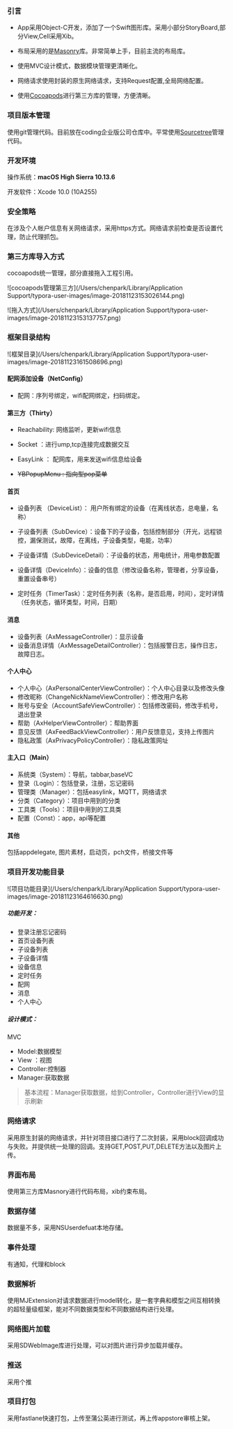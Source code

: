 ### 引言

* App采用Object-C开发，添加了一个Swift图形库。采用小部分StoryBoard,部分View,Cell采用Xib。

* 布局采用的是[Masonry](https://github.com/Masonry/Masonry)库。非常简单上手，目前主流的布局库。

* 使用MVC设计模式，数据模块管理更清晰化。

* 网络请求使用封装的原生网络请求，支持Request配置,全局网络配置。

* 使用[Cocoapods](https://cocoapods.org)进行第三方库的管理，方便清晰。


### 项目版本管理

使用git管理代码。目前放在coding企业版公司仓库中。平常使用[Sourcetree](https://www.sourcetreeapp.com/)管理代码。



### 开发环境

操作系统：**macOS High Sierra  10.13.6**

开发软件：Xcode 10.0 (10A255)



### 安全策略

在涉及个人帐户信息有关网络请求，采用https方式。网络请求前检查是否设置代理，防止代理抓包。



### 第三方库导入方式

cocoapods统一管理，部分直接拖入工程引用。

![cocoapods管理第三方](/Users/chenpark/Library/Application Support/typora-user-images/image-20181123153026144.png)



![拖入方式](/Users/chenpark/Library/Application Support/typora-user-images/image-20181123153137757.png)



### 框架目录结构

![框架目录](/Users/chenpark/Library/Application Support/typora-user-images/image-20181123161508696.png)

#### 配网添加设备（NetConfig）

- 配网：序列号绑定，wifi配网绑定，扫码绑定。

#### 第三方（Thirty）

- Reachability: 网络监听，更新wifi信息

- Socket ：进行ump,tcp连接完成数据交互
- EasyLink ： 配网库，用来发送wifi信息给设备
- ~~YBPopupMenu : 指向型pop菜单~~ 

#### 首页

- 设备列表 （DeviceList）： 用户所有绑定的设备（在离线状态，总电量，名称）
- 子设备列表（SubDevice）：设备下的子设备，包括控制部分（开光，远程锁控，漏保测试，故障，在离线，子设备类型，电能，功率）
- 子设备详情（SubDeviceDetail）：子设备的状态，用电统计，用电参数配置

- 设备详情（DeviceInfo）：设备的信息（修改设备名称，管理者，分享设备，重置设备串号）
- 定时任务（TimerTask）：定时任务列表（名称，是否启用，时间），定时详情（任务状态，循环类型，时间，日期）

#### 消息

- 设备列表（AxMessageController）：显示设备
- 设备消息详情（AxMessageDetailController）：包括报警日志，操作日志，故障日志。

#### 个人中心

- 个人中心（AxPersonalCenterViewController）：个人中心目录以及修改头像
- 修改昵称（ChangeNickNameViewController）：修改用户名称
- 账号与安全（AccountSafeViewController）：包括修改密码，修改手机号，退出登录
- 帮助（AxHelperViewController）：帮助界面
- 意见反馈（AxFeedBackViewController）：用户反馈意见，支持上传图片
- 隐私政策（AxPrivacyPolicyController）：隐私政策网址

#### 主入口（Main）

- 系统类（System）：导航，tabbar,baseVC
- 登录（Login）：包括登录，注册，忘记密码
- 管理类（Manager）：包括easylink，MQTT，网络请求
- 分类（Category）：项目中用到的分类
- 工具类（Tools）：项目中用到的工具类
- 配置（Const）：app，api等配置

#### 其他

包括appdelegate, 图片素材，启动页，pch文件，桥接文件等



### 项目开发功能目录

![项目功能目录](/Users/chenpark/Library/Application Support/typora-user-images/image-20181123164616630.png)



#####    功能开发：

- 登录注册忘记密码
- 首页设备列表
- 子设备列表
- 子设备详情
- 设备信息
- 定时任务
- 配网
- 消息
- 个人中心

##### 设计模式：

MVC

- Model:数据模型
- View ：视图
- Controller:控制器
- Manager:获取数据

> 基本流程：Manager获取数据，给到Controller，Controller进行View的显示刷新

### 网络请求

采用原生封装的网络请求，并针对项目接口进行了二次封装，采用block回调成功与失败。并提供统一处理的回调。支持GET,POST,PUT,DELETE方法以及图片上传。

### 界面布局

使用第三方库Masnory进行代码布局，xib约束布局。

### 数据存储

数据量不多，采用NSUserdefuat本地存储。

### 事件处理

有通知，代理和block

### 数据解析

使用MJExtension对请求数据进行model转化，是一套字典和模型之间互相转换的超轻量级框架，能对不同数据类型和不同数据结构进行处理。

### 网络图片加载

采用SDWebImage库进行处理，可以对图片进行异步加载并缓存。

### 推送

采用个推

### 项目打包

采用fastlane快速打包，上传至蒲公英进行测试，再上传appstore审核上架。
